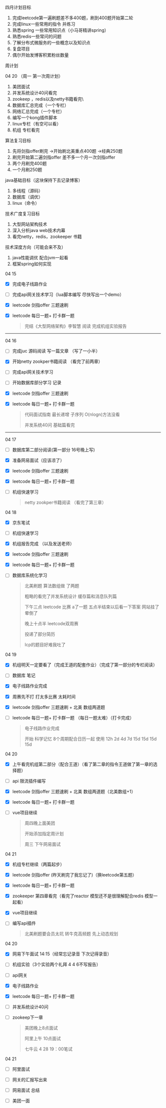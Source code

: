 四月计划目标

1. 完成leetcode第一遍刷题差不多400题，刷到400题开始第二轮
2. 完成linux一些常用的指令 并练习
3. 熟悉spring 一些常用知识点（小马哥精讲spring）
4. 熟悉redis一些常问的问题
5. 了解分布式微服务的一些概念以及知识点
6. 复盘项目
7. 偶尔开始发博客积累粉丝数量



周计划

04 20 （周一 第一次周计划）

1. 美团面试
2. 并发系统设计40问看完 
3. zookeep ，redis以及netty书籍看完\
4. 数据库汇总完成（一个专栏）
5. 网络汇总完成（一个专栏）
6. 编写一个kong插件脚本
7. linux专栏（有空可以看）
8. 机组 专栏看完



算法复习目标 

1. 先将剑指offer刷完  ->开始刷北美重点400题 ->经典250题
2. 刷完开始第二遍剑指offer 差不多一个月一次剑指offer
3. 两个月刷完400题
4. 一个月刷250题

java基础目标（这块保持下去记录博客）

1. 多线程（源码）
2. 数据库（调优）
3. linux（命令）

技术广度复习目标

1. 大型网站架构技术
2. 深入分析java web技术内幕
3. 看完netty，redis，zookeeper 书籍

技术深度方向（可能会来不及）

1. java性能调优 配合jvm一起看
2. 框架spring如何实现



04 15

- [x] 完成电子线路作业

- [ ] 完成api网关技术学习（lua脚本编写 尽快写出一个demo）

- [x] leetcode 剑指offer 三题速刷

- [x] leetcode 每日一题+ 打卡群一题  

  > 完结《大型网络架构》李智慧 阅读 
  > 完成机组实验报告 
----


04 16
- [ ] 完成juc 源码阅读 写一篇文章 （写了一小半）

- [x] 开始netty zookper书籍阅读 （看完了前两章）

- [ ] 完成api网关技术学习  

- [ ] 开始数据库部分学习 记录

- [x] leetcode 剑指offer 三题速刷

- [x] leetcode 每日一题+ 打卡群一题  

  > 代码面试指南 最长递增 子序列 O(nlogn)方法没看
  >
  > 并发系统40问 基础篇看完

---



04 17
-  [ ]  数据库第二部分阅读(第一部分 16号晚上写)
-  [x]  准备网易面试（应该凉了）
-  [x]  leetcode 剑指offer 三题速刷
-  [x] leetcode 每日一题+ 打卡群一题  
- [ ] 机组快速学习

  > netty zookper书籍阅读 （看完了第三章）

04 18

- [x] 京东笔试

- [ ] 机组快速学习

- [x] 机组报告完成 （以及发送老师）

- [x] leetcode 剑指offer 三题速刷

- [x] leetcode 每日一题+ 打卡群一题  

- [ ] 数据库系统化学习

  > 北美刷题 算法数组做 了两题
  >
  > 粗略的看完了并发系统设计 缓存篇和消息队列篇
  >
  > 下午三点 leetcode 比赛 a了一题 五点半结束以后看一下答案 网站挂了晕倒了
  >
  > 晚上十点半 leetcode双周赛 
  >
  > 投递了部分简历
  >
  > lcp的题目好难我吐了



04 19 

- [x] 机组明天一定要看了（完成王道的配套作业）（完成了第一部分的专栏阅读）

- [ ] 数据库 笔记

- [x] 电子线路作业完成

- [x] 周赛先不打 打太多比赛 太耗时间

- [x] leetcode 剑指offer 三题速刷  + 北美 数组两道题

- [ ] leetcode 每日一题+ 打卡群一题  （每日一题太难）（打卡完成）

  > 电子线路作业完成
  >
  > 开始 科学记忆 8个周期配合日历一起 使用  12h  2d   4d  7d  15d  15d   15d  15d


04 20
- [x]  上午看完机组第二部分（配合王道）（看了第二章的指令王道做了第一章的选择题）
  
- [ ]  api 限流插件编写
  
- [x]  leetcode 剑指offer 三题速刷  + 北美 数组两道题（北美数组+1）
  
- [x] leetcode 每日一题+ 打卡群一题 

- [ ] vue项目继续

  > 周四晚上面美团
  >
  > 开始添加指定周计划
  >
  > 周三 下午网易面试


04 21
- [x] 机组专栏继续（两篇起步）

- [x] leetcode 剑指offer (昨天刷完了我忘记了)（换leetcode第五题）

- [x] leetcode 每日一题+ 打卡群一题 

- [x] zookeeper 第四章看完（看完了reactor 模型还不是很理解配合redis 模型一起看）

- [x] vue项目继续

- [ ] 编写api插件

  > 北美刷题要会员太坑 转牛克高频题 先上动态规划

  

04 20
- [x] 网易下午面试 14:15（经常忘记录音 下次记得录音）

- [ ] 机组实验（3个实验两个礼拜  4  4    6不写报告）

- [ ] api网关

- [x] 电子线路作业

- [x] leetcode 每日一题+ 打卡群一题 

- [ ] 并发系统设计40问

- [ ] zookeep下一章

  > 美团晚上8点面试
  >
  > 阿里上午 10点面试
  >
  > 七牛云 4 28 19：00笔试
  

04 21

- [ ]  阿里面试
- [ ]  网关的汇报写出来
- [ ]  网易面试 总结
- [ ] 美团一面

  

  

